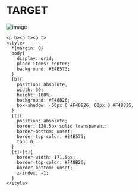 # TARGET

![image](https://github.com/gaschneider/cssbattle/assets/16023844/d1a9d6c7-3f02-40f2-b211-c62b85933794)

```
<p b><p t><p t>
<style>
  *{margin: 0}
  body{
    display: grid;
    place-items: center;
    background: #E4E573;
  }
  [b]{
    position: absolute;
    width: 30;
    height: 100%;
    background: #F48B26;
    box-shadow: -60px 0 #F48B26, 60px 0 #F48B26;
  }
  [t]{
    position: absolute;
    border: 128.5px solid transparent;
    border-bottom: unset;
    border-top-color: #E4E573;
    top: 0;    
  }
  [t]+[t]{
    border-width: 171.5px;
    border-top-color: #F48B26;
    border-bottom: unset;
    z-index: -1;
  }
</style>
```
